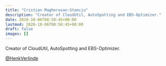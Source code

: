 ```yaml
---
title: "Cristian Magherusan-Stanciu"
description: "Creator of CloudUtil, AutoSpotting and EBS-Optimizer."
date: 2020-10-06T08:50:45+00:00
lastmod: 2020-10-06T08:50:45+00:00
draft: false
images: []
---
```


Creator of CloudUtil, AutoSpotting and EBS-Optimizer.

[@HenkVerlinde](https://twitter.com/magheru_san)
